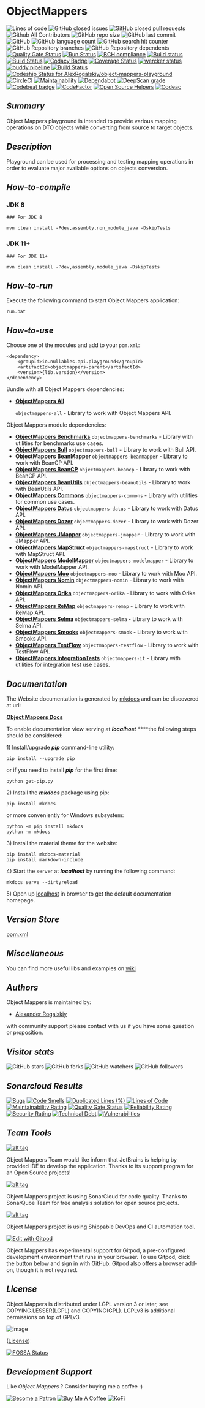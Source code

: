 # ObjectMappers

![Lines of code](https://tokei.rs/b1/github/AlexRogalskiy/object-mappers-playground?category=lines)
![GitHub closed issues](https://img.shields.io/github/issues-closed/AlexRogalskiy/object-mappers-playground)
![GitHub closed pull requests](https://img.shields.io/github/issues-pr-closed/AlexRogalskiy/object-mappers-playground)
![Github All Contributors](https://img.shields.io/github/all-contributors/AlexRogalskiy/object-mappers-playground)
![GitHub repo size](https://img.shields.io/github/repo-size/AlexRogalskiy/object-mappers-playground)
![GitHub last commit](https://img.shields.io/github/last-commit/AlexRogalskiy/object-mappers-playground)
![GitHub](https://img.shields.io/github/license/AlexRogalskiy/object-mappers-playground)
![GitHub language count](https://img.shields.io/github/languages/count/AlexRogalskiy/object-mappers-playground)
![GitHub search hit counter](https://img.shields.io/github/search/AlexRogalskiy/object-mappers-playground/goto)
![GitHub Repository branches](https://badgen.net/github/branches/AlexRogalskiy/object-mappers-playground)
![GitHub Repository dependents](https://badgen.net/github/dependents-repo/AlexRogalskiy/object-mappers-playground)
[![Quality Gate Status](https://sonarcloud.io/api/project_badges/measure?project=AlexRogalskiy_object-mappers-playground&metric=alert_status)](https://sonarcloud.io/dashboard?id=AlexRogalskiy_object-mappers-playground)
[![Run Status](https://api.shippable.com/projects/5fb2d6f4a4e0a80007cb1606/badge?branch=master)](./)
[![BCH compliance](https://bettercodehub.com/edge/badge/AlexRogalskiy/object-mappers-playground?branch=master)](https://bettercodehub.com/)
[![Build status](https://ci.appveyor.com/api/projects/status/lqu3a77c8g81808r?svg=true)](https://ci.appveyor.com/project/AlexanderRogalskiy/object-mappers-playground)
[![Build Status](https://travis-ci.com/AlexRogalskiy/object-mappers-playground.svg?branch=master)](https://travis-ci.com/AlexRogalskiy/object-mappers-playground)
[![Codacy Badge](https://app.codacy.com/project/badge/Grade/6c9495aaf327415aa7b96ad0fc88f65a)](https://www.codacy.com/gh/AlexRogalskiy/object-mappers-playground/dashboard?utm_source=github.com&amp;utm_medium=referral&amp;utm_content=AlexRogalskiy/object-mappers-playground&amp;utm_campaign=Badge_Grade)
[![Coverage Status](https://coveralls.io/repos/github/AlexRogalskiy/object-mappers-playground/badge.svg?branch=master)](https://coveralls.io/github/AlexRogalskiy/object-mappers-playground?branch=master)
[![wercker status](https://app.wercker.com/status/6fa8dbb1f621c654bd7038e29ccb3949/s/master "wercker status")](https://app.wercker.com/project/byKey/6fa8dbb1f621c654bd7038e29ccb3949)
[![buddy pipeline](https://app.buddy.works/alexanderrogalsky-1/object-mappers-playground/pipelines/pipeline/294219/badge.svg?token=46cb496907aa669bd277e8a8c19b0c7237bb8e0b7b3da305e22d51c373a9dae2 "buddy pipeline")](https://app.buddy.works/alexanderrogalsky-1/object-mappers-playground/pipelines/pipeline/294219)
[![Build Status](https://alexrogalskiy.semaphoreci.com/badges/object-mappers-playground/branches/master.svg?style=shields)](https://alexrogalskiy.semaphoreci.com/projects/object-mappers-playground)
[![Codeship Status for AlexRogalskiy/object-mappers-playground](https://app.codeship.com/projects/82b58258-07f9-46a5-9d70-a74f507f8c58/status?branch=master)](https://app.codeship.com/projects/420081)
[![CircleCI](https://circleci.com/gh/AlexRogalskiy/object-mappers-playground.svg?style=shield)](https://circleci.com/gh/AlexRogalskiy/object-mappers-playground)
[![Maintainability](https://api.codeclimate.com/v1/badges/e7f28cf582aa9c53c2cd/maintainability)](https://codeclimate.com/github/AlexRogalskiy/object-mappers-playground/maintainability)
[![Dependabot](https://img.shields.io/badge/dependabot-enabled-1f8ceb.svg?style=flat-square)](https://dependabot.com/)
[![DeepScan grade](https://deepscan.io/api/teams/11946/projects/14901/branches/288105/badge/grade.svg)](https://deepscan.io/dashboard#view=project&tid=11946&pid=14901&bid=288105)
[![Codebeat badge](https://codebeat.co/badges/517da7b1-c836-4a29-a5fe-b0bc97f01a6e)](https://codebeat.co/projects/github-com-alexrogalskiy-object-mappers-playground-master)
[![CodeFactor](https://www.codefactor.io/repository/github/alexrogalskiy/object-mappers-playground/badge)](https://www.codefactor.io/repository/github/alexrogalskiy/object-mappers-playground)
[![Open Source Helpers](https://www.codetriage.com/alexrogalskiy/object-mappers-playground/badges/users.svg)](https://www.codetriage.com/alexrogalskiy/object-mappers-playground)
[![Codeac](https://static.codeac.io/badges/2-312880465.svg "Codeac")](https://app.codeac.io/github/AlexRogalskiy/object-mappers-playground)

## _Summary_

Object Mappers playground is intended to provide various mapping operations on DTO objects while converting from source to target objects.

## _Description_

Playground can be used for processing and testing mapping operations in order to evaluate major available options on objects conversion.

## _How-to-compile_

### JDK 8

```text
### For JDK 8

mvn clean install -Pdev,assembly,non_module_java -DskipTests
```

### JDK 11+

```text
### For JDK 11+

mvn clean install -Pdev,assembly,module_java -DskipTests
```

## _How-to-run_

Execute the following command to start Object Mappers application:

```text
run.bat
```

## _How-to-use_

Choose one of the modules and add to your `pom.xml`:

```text
<dependency>
    <groupId>io.nullables.api.playground</groupId>
    <artifactId>objectmappers-parent</artifactId>
    <version>{lib.version}</version>
</dependency>
```

Bundle with all Object Mappers dependencies:

* [**ObjectMappers All**](https://github.com/AlexRogalskiy/object-mappers-playground/tree/master/modules/objectmappers-all)  

  `objectmappers-all` - Library to work with Object Mappers API.

Object Mappers module dependencies:

* [**ObjectMappers Benchmarks**](https://github.com/AlexRogalskiy/object-mappers-playground/tree/master/modules/objectmappers-benchmarks) `objectmappers-benchmarks` - Library with utilities for benchmarks use cases.
* [**ObjectMappers Bull**](https://github.com/AlexRogalskiy/object-mappers-playground/tree/master/modules/objectmappers-bull) `objectmappers-bull` - Library to work with Bull API.
* [**ObjectMappers BeanMapper**](https://github.com/AlexRogalskiy/object-mappers-playground/tree/master/modules/objectmappers-beanmapper) `objectmappers-beanmapper` - Library to work with BeanCP API.
* [**ObjectMappers BeanCP**](https://github.com/AlexRogalskiy/object-mappers-playground/tree/master/modules/objectmappers-beancp) `objectmappers-beancp` - Library to work with BeanCP API.
* [**ObjectMappers BeanUtils**](https://github.com/AlexRogalskiy/object-mappers-playground/tree/master/modules/objectmappers-beanutils) `objectmappers-beanutils` - Library to work with BeanUtils API.
* [**ObjectMappers Commons**](https://github.com/AlexRogalskiy/object-mappers-playground/tree/master/modules/objectmappers-commons) `objectmappers-commons` - Library with utilities for common use cases.
* [**ObjectMappers Datus**](https://github.com/AlexRogalskiy/object-mappers-playground/tree/master/modules/objectmappers-datus) `objectmappers-datus` - Library to work with Datus API.
* [**ObjectMappers Dozer**](https://github.com/AlexRogalskiy/object-mappers-playground/tree/master/modules/objectmappers-dozer) `objectmappers-dozer` - Library to work with Dozer API.
* [**ObjectMappers JMapper**](https://github.com/AlexRogalskiy/object-mappers-playground/tree/master/modules/objectmappers-jmapper) `objectmappers-jmapper` - Library to work with JMapper API.
* [**ObjectMappers MapStruct**](https://github.com/AlexRogalskiy/object-mappers-playground/tree/master/modules/objectmappers-mapstruct) `objectmappers-mapstruct` - Library to work with MapStruct API.
* [**ObjectMappers ModelMapper**](https://github.com/AlexRogalskiy/object-mappers-playground/tree/master/modules/objectmappers-modelmapper) `objectmappers-modelmapper` - Library to work with ModelMapper API.
* [**ObjectMappers Moo**](https://github.com/AlexRogalskiy/object-mappers-playground/tree/master/modules/objectmappers-moo) `objectmappers-moo` - Library to work with Moo API.
* [**ObjectMappers Nomin**](https://github.com/AlexRogalskiy/object-mappers-playground/tree/master/modules/objectmappers-nomin) `objectmappers-nomin` - Library to work with Nomin API.
* [**ObjectMappers Orika**](https://github.com/AlexRogalskiy/object-mappers-playground/tree/master/modules/objectmappers-orika) `objectmappers-orika` - Library to work with Orika API.
* [**ObjectMappers ReMap**](https://github.com/AlexRogalskiy/object-mappers-playground/tree/master/modules/objectmappers-remap) `objectmappers-remap` - Library to work with ReMap API.
* [**ObjectMappers Selma**](https://github.com/AlexRogalskiy/object-mappers-playground/tree/master/modules/objectmappers-selma) `objectmappers-selma` - Library to work with Selma API.
* [**ObjectMappers Smooks**](https://github.com/AlexRogalskiy/object-mappers-playground/tree/master/modules/objectmappers-smooks) `objectmappers-smook` - Library to work with Smooks API.
* [**ObjectMappers TestFlow**](https://github.com/AlexRogalskiy/object-mappers-playground/tree/master/modules/objectmappers-testflow) `objectmappers-testflow` - Library to work with TestFlow API.
* [**ObjectMappers IntegrationTests**](https://github.com/AlexRogalskiy/object-mappers-playground/tree/master/modules/objectmappers-it) `objectmappers-it` - Library with utilities for integration test use cases.

## _Documentation_

The Website documentation is generated by [mkdocs](https://www.mkdocs.org/) and can be discovered at url:

[**Object Mappers Docs**](https://alexander-rogalsky.gitbook.io/object-mappers-docs/)

To enable documentation view serving at _**localhost**_ ****the following steps should be considered:

1\) Install/upgrade _**pip**_ command-line utility:

```text
pip install --upgrade pip
```

or if you need to install _**pip**_ for the first time:

```text
python get-pip.py
```

2\) Install the _**mkdocs**_ package using pip:

```text
pip install mkdocs
```

or more conveniently for Windows subsystem:

```text
python -m pip install mkdocs
python -m mkdocs
```

3\) Install the material theme for the website:

```text
pip install mkdocs-material
pip install markdown-include
```

4\) Start the server at _**localhost**_ by running the following command:

```text
mkdocs serve --dirtyreload
```

5\) Open up [localhost](http://127.0.0.1:8000/) in browser to get the default documentation homepage.

## _Version Store_

[pom.xml](https://github.com/AlexRogalskiy/object-mappers-playground/blob/master/pom.xml)

## _Miscellaneous_

You can find more useful libs and examples on [wiki](https://github.com/AlexRogalskiy/object-mappers-playground/wiki)

## _Authors_

Object Mappers is maintained by:

* [Alexander Rogalskiy](https://github.com/AlexRogalskiy) 

with community support please contact with us if you have some question or proposition.

## _Visitor stats_

![GitHub stars](https://img.shields.io/github/stars/AlexRogalskiy/object-mappers-playgroundstyle=social)
![GitHub forks](https://img.shields.io/github/forks/AlexRogalskiy/object-mappers-playground?style=social)
![GitHub watchers](https://img.shields.io/github/watchers/AlexRogalskiy/object-mappers-playground?style=social)
![GitHub followers](https://img.shields.io/github/followers/AlexRogalskiy?style=social)

## _Sonarcloud Results_

[![Bugs](https://sonarcloud.io/api/project_badges/measure?project=object-mappers-playground&metric=bugs)](https://sonarcloud.io/dashboard?id=object-mappers-playground)
[![Code Smells](https://sonarcloud.io/api/project_badges/measure?project=object-mappers-playground&metric=code_smells)](https://sonarcloud.io/dashboard?id=object-mappers-playground)
[![Duplicated Lines (%)](https://sonarcloud.io/api/project_badges/measure?project=object-mappers-playground&metric=duplicated_lines_density)](https://sonarcloud.io/dashboard?id=object-mappers-playground)
[![Lines of Code](https://sonarcloud.io/api/project_badges/measure?project=object-mappers-playground&metric=ncloc)](https://sonarcloud.io/dashboard?id=object-mappers-playground)
[![Maintainability Rating](https://sonarcloud.io/api/project_badges/measure?project=object-mappers-playground&metric=sqale_rating)](https://sonarcloud.io/dashboard?id=object-mappers-playground)
[![Quality Gate Status](https://sonarcloud.io/api/project_badges/measure?project=object-mappers-playground&metric=alert_status)](https://sonarcloud.io/dashboard?id=object-mappers-playground)
[![Reliability Rating](https://sonarcloud.io/api/project_badges/measure?project=object-mappers-playground&metric=reliability_rating)](https://sonarcloud.io/dashboard?id=object-mappers-playground)
[![Security Rating](https://sonarcloud.io/api/project_badges/measure?project=object-mappers-playground&metric=security_rating)](https://sonarcloud.io/dashboard?id=object-mappers-playground)
[![Technical Debt](https://sonarcloud.io/api/project_badges/measure?project=object-mappers-playground&metric=sqale_index)](https://sonarcloud.io/dashboard?id=object-mappers-playground)
[![Vulnerabilities](https://sonarcloud.io/api/project_badges/measure?project=object-mappers-playground&metric=vulnerabilities)](https://sonarcloud.io/dashboard?id=object-mappers-playground)

## _Team Tools_

[![alt tag](http://pylonsproject.org/img/logo-jetbrains.png)](https://www.jetbrains.com/)

Object Mappers Team would like inform that JetBrains is helping by provided IDE to develop the application. Thanks to its support program for an Open Source projects!

[![alt tag](https://sonarcloud.io/images/project_badges/sonarcloud-white.svg)](https://sonarcloud.io/dashboard?id=org.schemaspy%3Aschemaspy)

Object Mappers project is using SonarCloud for code quality. Thanks to SonarQube Team for free analysis solution for open source projects.

[![alt tag](https://app.shippable.com/app/assets/images/shippable-logo.png)](https://www.shippable.com/)

Object Mappers project is using Shippable DevOps and CI automation tool.

[![Edit with Gitpod](https://gitpod.io/button/open-in-gitpod.svg)](https://gitpod.io/#https://github.com/AlexRogalskiy/object-mappers-playground)

Object Mappers has experimental support for Gitpod, a pre-configured development environment that runs in your browser. To use Gitpod, click the button below and sign in with GitHub. Gitpod also offers a browser add-on, though it is not required.

## _License_

Object Mappers is distributed under LGPL version 3 or later, see COPYING.LESSER\(LGPL\) and COPYING\(GPL\).
LGPLv3 is additional permissions on top of GPLv3.

![image](https://user-images.githubusercontent.com/19885116/48661948-6cf97e80-ea7a-11e8-97e7-b45332a13e49.png)

([License](https://github.com/AlexRogalskiy/object-mappers-playground/blob/master/LICENSE.txt))

[![FOSSA Status](https://app.fossa.com/api/projects/git%2Bgithub.com%2FAlexRogalskiy%2Fobject-mappers-playground.svg?type=large)](https://app.fossa.com/projects/git%2Bgithub.com%2FAlexRogalskiy%2Fobject-mappers-playground?ref=badge_large)

## _Development Support_

Like _Object Mappers_ ? Consider buying me a coffee :\)

[![Become a Patron](https://img.shields.io/badge/Become_Patron-Support_me_on_Patreon-blue.svg?style=flat-square&logo=patreon&color=e64413)](https://www.patreon.com/alexrogalskiy)
[![Buy Me A Coffee](https://www.buymeacoffee.com/assets/img/custom_images/orange_img.png)](https://www.buymeacoffee.com/AlexRogalskiy)
[![KoFi](https://img.shields.io/badge/Donate-Buy%20me%20a%20coffee-yellow.svg?logo=ko-fi)](https://ko-fi.com/alexrogalskiy)
